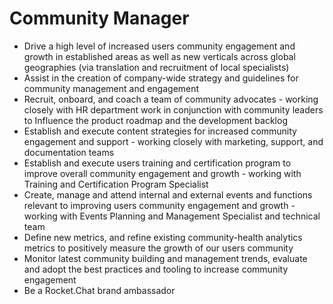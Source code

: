 # Community Manager



* Drive a high level of increased users community engagement and growth in established areas as well as new verticals across global geographies \(via translation and recruitment of local specialists\)
* Assist in the creation of  company-wide strategy and guidelines for community management and engagement 
* Recruit, onboard, and coach a team of community advocates - working closely with HR department work in conjunction with community leaders to Influence the product roadmap and the development backlog
* Establish and execute content strategies for increased community engagement and support - working closely with marketing, support, and documentation teams
* Establish and execute users training and certification program to improve overall community engagement and growth - working with Training and Certification Program Specialist 
* Create, manage and attend internal and external events and functions relevant to improving users community engagement and growth - working with Events Planning and Management Specialist and technical team
* Define new metrics, and refine existing community-health analytics metrics to positively measure the growth of our users community
* Monitor latest community building and management trends, evaluate and adopt the best practices and tooling to increase community engagement
* Be a Rocket.Chat brand ambassador

